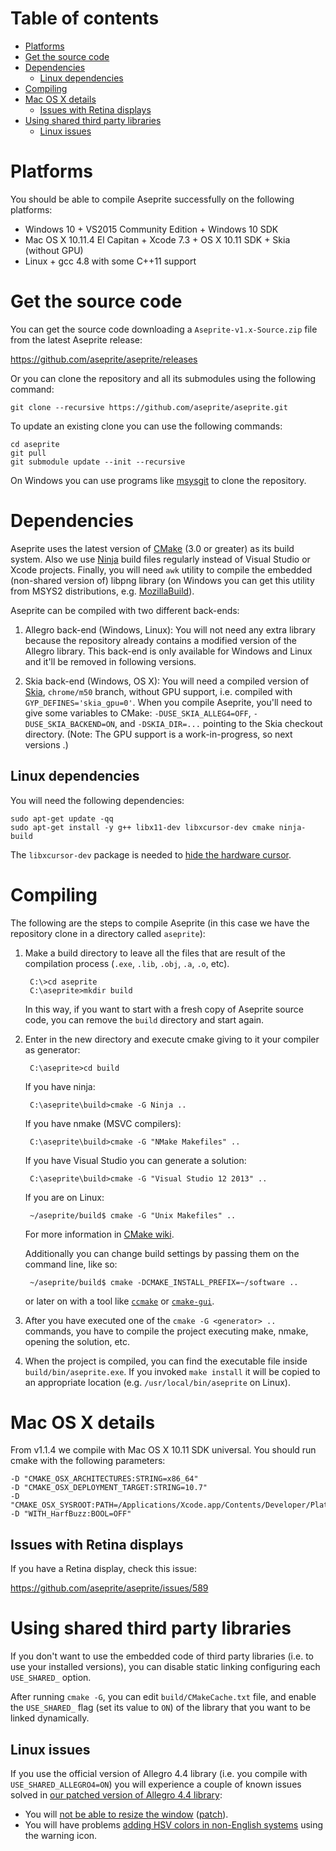 # Table of contents

* [Platforms](#platforms)
* [Get the source code](#get-the-source-code)
* [Dependencies](#dependencies)
  * [Linux dependencies](#linux-dependencies)
* [Compiling](#compiling)
* [Mac OS X details](#mac-os-x-details)
  * [Issues with Retina displays](#issues-with-retina-displays)
* [Using shared third party libraries](#using-shared-third-party-libraries)
  * [Linux issues](#linux-issues)

# Platforms

You should be able to compile Aseprite successfully on the following
platforms:

* Windows 10 + VS2015 Community Edition + Windows 10 SDK
* Mac OS X 10.11.4 El Capitan + Xcode 7.3 + OS X 10.11 SDK + Skia (without GPU)
* Linux + gcc 4.8 with some C++11 support

# Get the source code

You can get the source code downloading a `Aseprite-v1.x-Source.zip`
file from the latest Aseprite release:

https://github.com/aseprite/aseprite/releases

Or you can clone the repository and all its submodules using the
following command:

    git clone --recursive https://github.com/aseprite/aseprite.git

To update an existing clone you can use the following commands:

    cd aseprite
    git pull
    git submodule update --init --recursive

On Windows you can use programs like
[msysgit](http://msysgit.github.io/) to clone the repository.

# Dependencies

Aseprite uses the latest version of [CMake](http://www.cmake.org/)
(3.0 or greater) as its build system. Also we use
[Ninja](https://ninja-build.org) build files regularly instead of
Visual Studio or Xcode projects. Finally, you will need `awk` utility
to compile the embedded (non-shared version of) libpng library (on
Windows you can get this utility from MSYS2 distributions,
e.g. [MozillaBuild](https://wiki.mozilla.org/MozillaBuild)).

Aseprite can be compiled with two different back-ends:

1. Allegro back-end (Windows, Linux): You will not need any extra
   library because the repository already contains a modified version
   of the Allegro library. This back-end is only available for Windows
   and Linux and it'll be removed in following versions.

2. Skia back-end (Windows, OS X): You will need a compiled version of
   [Skia](http://skia.org/), `chrome/m50` branch, without GPU support,
   i.e.  compiled with `GYP_DEFINES='skia_gpu=0'`. When you compile
   Aseprite, you'll need to give some variables to CMake:
   `-DUSE_SKIA_ALLEG4=OFF`, `-DUSE_SKIA_BACKEND=ON`, and
   `-DSKIA_DIR=...` pointing to the Skia checkout directory. (Note:
   The GPU support is a work-in-progress, so next versions .)

## Linux dependencies

You will need the following dependencies:

    sudo apt-get update -qq
    sudo apt-get install -y g++ libx11-dev libxcursor-dev cmake ninja-build

The `libxcursor-dev` package is needed to
[hide the hardware cursor](https://github.com/aseprite/aseprite/issues/913).

# Compiling

The following are the steps to compile Aseprite (in this case we have
the repository clone in a directory called `aseprite`):

1. Make a build directory to leave all the files that are result of
   the compilation process (`.exe`, `.lib`, `.obj`, `.a`, `.o`, etc).

        C:\>cd aseprite
        C:\aseprite>mkdir build

   In this way, if you want to start with a fresh copy of Aseprite
   source code, you can remove the `build` directory and start again.

2. Enter in the new directory and execute cmake giving to it
   your compiler as generator:

        C:\aseprite>cd build

   If you have ninja:

        C:\aseprite\build>cmake -G Ninja ..

   If you have nmake (MSVC compilers):

        C:\aseprite\build>cmake -G "NMake Makefiles" ..

   If you have Visual Studio you can generate a solution:

        C:\aseprite\build>cmake -G "Visual Studio 12 2013" ..

   If you are on Linux:

        ~/aseprite/build$ cmake -G "Unix Makefiles" ..

   For more information in [CMake wiki](http://www.vtk.org/Wiki/CMake_Generator_Specific_Information).

   Additionally you can change build settings by passing them on the
   command line, like so:

        ~/aseprite/build$ cmake -DCMAKE_INSTALL_PREFIX=~/software ..

   or later on with a tool like
   [`ccmake`](https://cmake.org/cmake/help/latest/manual/ccmake.1.html)
   or
   [`cmake-gui`](https://cmake.org/cmake/help/latest/manual/cmake-gui.1.html).

3. After you have executed one of the `cmake -G <generator> ..`
   commands, you have to compile the project executing make, nmake,
   opening the solution, etc.

4. When the project is compiled, you can find the executable file
   inside `build/bin/aseprite.exe`. If you invoked `make install` it
   will be copied to an appropriate location
   (e.g. `/usr/local/bin/aseprite` on Linux).

# Mac OS X details

From v1.1.4 we compile with Mac OS X 10.11 SDK universal. You should
run cmake with the following parameters:

    -D "CMAKE_OSX_ARCHITECTURES:STRING=x86_64"
    -D "CMAKE_OSX_DEPLOYMENT_TARGET:STRING=10.7"
    -D "CMAKE_OSX_SYSROOT:PATH=/Applications/Xcode.app/Contents/Developer/Platforms/MacOSX.platform/Developer/SDKs/MacOSX10.11.sdk"
    -D "WITH_HarfBuzz:BOOL=OFF"

## Issues with Retina displays

If you have a Retina display, check this issue:

  https://github.com/aseprite/aseprite/issues/589

# Using shared third party libraries

If you don't want to use the embedded code of third party libraries
(i.e. to use your installed versions), you can disable static linking
configuring each `USE_SHARED_` option.

After running `cmake -G`, you can edit `build/CMakeCache.txt` file,
and enable the `USE_SHARED_` flag (set its value to `ON`) of the
library that you want to be linked dynamically.

## Linux issues

If you use the official version of Allegro 4.4 library (i.e. you
compile with `USE_SHARED_ALLEGRO4=ON`) you will experience a couple of
known issues solved in
[our patched version of Allegro 4.4 library](https://github.com/aseprite/aseprite/tree/master/src/allegro):

* You will
  [not be able to resize the window](https://github.com/aseprite/aseprite/issues/192)
  ([patch](https://github.com/aseprite/aseprite/commit/920f6275d55113507121afcbcda80adb44cc0563)).
* You will have problems
  [adding HSV colors in non-English systems](https://github.com/aseprite/aseprite/commit/27b55030e26e93c5e8d9e7e21206c8709d46ff22)
  using the warning icon.

